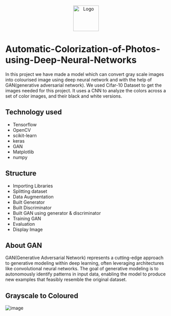 <br/>
<p align="center">
  <a href="https://github.com/Priyanshusingh0818/SMS_Spam_Detection_ACM">
    <img src="https://camo.githubusercontent.com/dba0df27ff51ee5e3f50bf0207a83eb21e5017f0c42789b2aa79124d536556d3/68747470733a2f2f73726d7369676b646474657374696e672e76657263656c2e6170702f7374617469632f6d656469612f73726d7369676b64642e32336632353231643931333366316131303536662e706e67" alt="Logo" width="80" height="80">
  </a>

  
# Automatic-Colorization-of-Photos-using-Deep-Neural-Networks
In this project we have made a model which can convert gray scale images into colourised image using deep neural network and with the help of GAN(generative adversarial network). We used Cifar-10 Dataset to get the images needed for this project. It uses a CNN to analyze the colors across a set of color images, and their black and white versions.
## Technology used
- Tensorflow
- OpenCV
- scikit-learn
- keras
- GAN
- Matplotlib
- numpy
## Structure
- Importing Libraries
- Splitting dataset
- Data Augmentation
- Built Generator
- Built Discriminator
- Built GAN using generator & discriminator
- Training GAN
- Evaluation
- Display Image
## About GAN
GAN(Generative Adversarial Network) represents a cutting-edge approach to generative modeling within deep learning, often leveraging architectures like convolutional neural networks. The goal of generative modeling is to autonomously identify patterns in input data, enabling the model to produce new examples that feasibly resemble the original dataset.
## Grayscale to Coloured
![image](https://github.com/user-attachments/assets/81c8cb8c-97a9-4ecd-97ea-3ecfef516d42)


